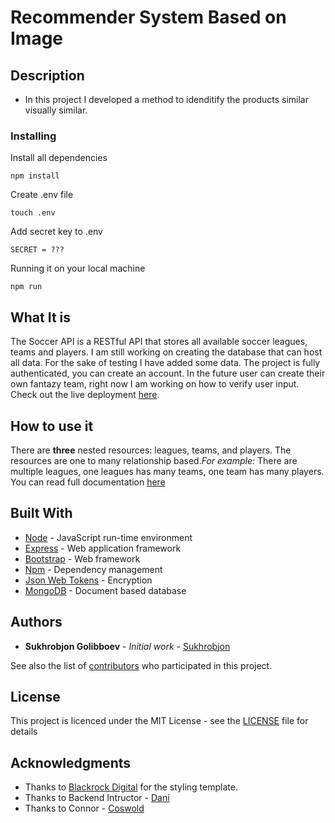 # Recommender System Based on Image

## Description

- In this project I developed a method to idenditify the products similar visually similar. 

### Installing

Install all dependencies

```
npm install
```

Create .env file

```
touch .env
```

Add secret key to .env

```
SECRET = ???
```

Running it on your local machine
```
npm run
```

## What It is
The Soccer API is a RESTful API that stores all available soccer leagues, teams and players. I am still working on creating the database that can host all data. For the sake of testing I have added some data. The project is fully authenticated, you can create an account. In the future user can create their own fantazy team, right now I am working on how to verify user input. Check out the live deployment [here](https://soccer-api-sg.herokuapp.com/). 


## How to use it
There are **three** nested resources: leagues, teams, and players. The resources are one to many relationship based.*For example:* There are multiple leagues, one leagues has many teams, one team has many players. You can read full documentation [here](https://sukhrobjon.github.io/Soccer-API/)


 
## Built With

* [Node](https://nodejs.org/en/) - JavaScript run-time environment
* [Express](https://expressjs.com/) - Web application framework
* [Bootstrap](https://getbootstrap.com/) - Web framework
* [Npm](https://www.npmjs.com/) - Dependency management
* [Json Web Tokens](https://jwt.io/) - Encryption
* [MongoDB](https://www.mongodb.com/) - Document based database

## Authors

* **Sukhrobjon Golibboev** - *Initial work* - [Sukhrobjon](https://github.com/Sukhrobjon)

See also the list of [contributors](https://github.com/Sukhrobjon/Soccer-API/graphs/contributors) who participated in this project.

## License

This project is licenced under the MIT License - see the <a href="https://github.com/Sukhrobjon/Soccer-API/blob/master/LICENSE">LICENSE</a> file for details

## Acknowledgments

* Thanks to [Blackrock Digital](https://github.com/BlackrockDigital) for the styling template.
* Thanks to Backend Intructor - [Dani](https://github.com/droxey)
* Thanks to Connor - [Coswold](https://github.com/Coswold)
